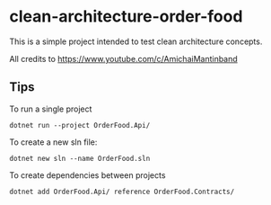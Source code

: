 # clean-architecture-order-food
This is a simple project intended to test clean architecture concepts.

All credits to https://www.youtube.com/c/AmichaiMantinband

## Tips
To run a single project

```
dotnet run --project OrderFood.Api/
``` 

To create a new sln file:

```
dotnet new sln --name OrderFood.sln
```

To create dependencies between projects
```
dotnet add OrderFood.Api/ reference OrderFood.Contracts/
```
